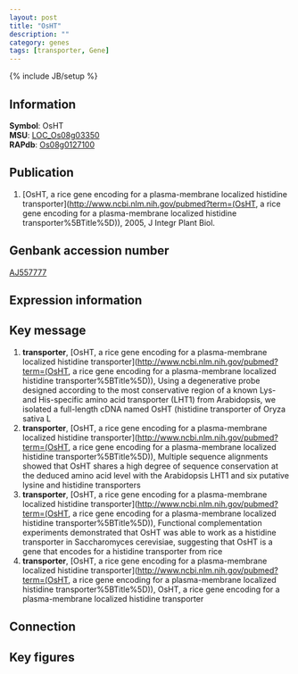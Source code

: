```yaml
---
layout: post
title: "OsHT"
description: ""
category: genes
tags: [transporter, Gene]
---
```

{% include JB/setup %}

## Information
__Symbol__: OsHT  
__MSU__: [LOC_Os08g03350](http://rice.plantbiology.msu.edu/cgi-bin/ORF_infopage.cgi?orf=LOC_Os08g03350)  
__RAPdb__: [Os08g0127100](http://rapdb.dna.affrc.go.jp/viewer/gbrowse_details/irgsp1?name=Os08g0127100)  

## Publication
1. [OsHT, a rice gene encoding for a plasma-membrane localized histidine transporter](http://www.ncbi.nlm.nih.gov/pubmed?term=(OsHT, a rice gene encoding for a plasma-membrane localized histidine transporter%5BTitle%5D)), 2005, J Integr Plant Biol.

## Genbank accession number
[AJ557777](http://www.ncbi.nlm.nih.gov/nuccore/AJ557777)

## Expression information

## Key message
1. __transporter__, [OsHT, a rice gene encoding for a plasma-membrane localized histidine transporter](http://www.ncbi.nlm.nih.gov/pubmed?term=(OsHT, a rice gene encoding for a plasma-membrane localized histidine transporter%5BTitle%5D)), Using a degenerative probe designed according to the most conservative region of a known Lys- and His-specific amino acid transporter (LHT1) from Arabidopsis, we isolated a full-length cDNA named OsHT (histidine transporter of Oryza sativa L
2. __transporter__, [OsHT, a rice gene encoding for a plasma-membrane localized histidine transporter](http://www.ncbi.nlm.nih.gov/pubmed?term=(OsHT, a rice gene encoding for a plasma-membrane localized histidine transporter%5BTitle%5D)),  Multiple sequence alignments showed that OsHT shares a high degree of sequence conservation at the deduced amino acid level with the Arabidopsis LHT1 and six putative lysine and histidine transporters
3. __transporter__, [OsHT, a rice gene encoding for a plasma-membrane localized histidine transporter](http://www.ncbi.nlm.nih.gov/pubmed?term=(OsHT, a rice gene encoding for a plasma-membrane localized histidine transporter%5BTitle%5D)),  Functional complementation experiments demonstrated that OsHT was able to work as a histidine transporter in Saccharomyces cerevisiae, suggesting that OsHT is a gene that encodes for a histidine transporter from rice
4. __transporter__, [OsHT, a rice gene encoding for a plasma-membrane localized histidine transporter](http://www.ncbi.nlm.nih.gov/pubmed?term=(OsHT, a rice gene encoding for a plasma-membrane localized histidine transporter%5BTitle%5D)), OsHT, a rice gene encoding for a plasma-membrane localized histidine transporter

## Connection

## Key figures



